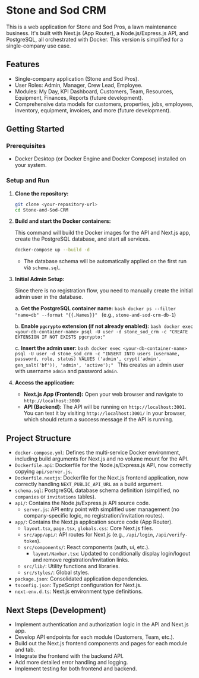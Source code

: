 # Stone and Sod CRM

This is a web application for Stone and Sod Pros, a lawn maintenance business. It's built with Next.js (App Router), a Node.js/Express.js API, and PostgreSQL, all orchestrated with Docker. This version is simplified for a single-company use case.

## Features

- Single-company application (Stone and Sod Pros).
- User Roles: Admin, Manager, Crew Lead, Employee.
- Modules: My Day, KPI Dashboard, Customers, Team, Resources, Equipment, Finances, Reports (future development).
- Comprehensive data models for customers, properties, jobs, employees, inventory, equipment, invoices, and more (future development).

## Getting Started

### Prerequisites

- Docker Desktop (or Docker Engine and Docker Compose) installed on your system.

### Setup and Run

1.  **Clone the repository:**

    ```bash
    git clone <your-repository-url>
    cd Stone-and-Sod-CRM
    ```

2.  **Build and start the Docker containers:**

    This command will build the Docker images for the API and Next.js app, create the PostgreSQL database, and start all services.

    ```bash
    docker-compose up --build -d
    ```

    *   The database schema will be automatically applied on the first run via `schema.sql`.

3.  **Initial Admin Setup:**

    Since there is no registration flow, you need to manually create the initial admin user in the database.

    a.  **Get the PostgreSQL container name:**
        ```bash
        docker ps --filter "name=db" --format "{{.Names}}"
        ```
        (e.g., `stone-and-sod-crm-db-1`)

    b.  **Enable `pgcrypto` extension (if not already enabled):**
        ```bash
        docker exec <your-db-container-name> psql -U user -d stone_sod_crm -c "CREATE EXTENSION IF NOT EXISTS pgcrypto;"
        ```

    c.  **Insert the admin user:**
        ```bash
        docker exec <your-db-container-name> psql -U user -d stone_sod_crm -c "INSERT INTO users (username, password, role, status) VALUES ('admin', crypt('admin', gen_salt('bf')), 'admin', 'active');"
        ```
        This creates an admin user with username `admin` and password `admin`.

4.  **Access the application:**

    -   **Next.js App (Frontend):** Open your web browser and navigate to `http://localhost:3000`
    -   **API (Backend):** The API will be running on `http://localhost:3001`. You can test it by visiting `http://localhost:3001/` in your browser, which should return a success message if the API is running.

## Project Structure

-   `docker-compose.yml`: Defines the multi-service Docker environment, including build arguments for Next.js and no volume mount for the API.
-   `Dockerfile.api`: Dockerfile for the Node.js/Express.js API, now correctly copying `api/server.js`.
-   `Dockerfile.nextjs`: Dockerfile for the Next.js frontend application, now correctly handling `NEXT_PUBLIC_API_URL` as a build argument.
-   `schema.sql`: PostgreSQL database schema definition (simplified, no `companies` or `invitations` tables).
-   `api/`: Contains the Node.js/Express.js API source code.
    -   `server.js`: API entry point with simplified user management (no company-specific logic, no registration/invitation routes).
-   `app/`: Contains the Next.js application source code (App Router).
    -   `layout.tsx`, `page.tsx`, `globals.css`: Core Next.js files.
    -   `src/app/api/`: API routes for Next.js (e.g., `/api/login`, `/api/verify-token`).
    -   `src/components/`: React components (auth, ui, etc.).
        -   `layout/Navbar.tsx`: Updated to conditionally display login/logout and remove registration/invitation links.
    -   `src/lib/`: Utility functions and libraries.
    -   `src/styles/`: Global styles.
-   `package.json`: Consolidated application dependencies.
-   `tsconfig.json`: TypeScript configuration for Next.js.
-   `next-env.d.ts`: Next.js environment type definitions.

## Next Steps (Development)

-   Implement authentication and authorization logic in the API and Next.js app.
-   Develop API endpoints for each module (Customers, Team, etc.).
-   Build out the Next.js frontend components and pages for each module and tab.
-   Integrate the frontend with the backend API.
-   Add more detailed error handling and logging.
-   Implement testing for both frontend and backend.